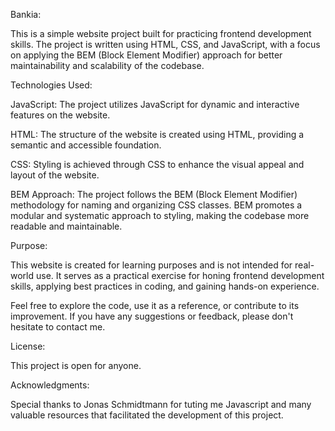 Bankia:

This is a simple website project built for practicing frontend development skills. The project is written using HTML, CSS, and JavaScript, with a focus on applying the BEM (Block Element Modifier) approach for better maintainability and scalability of the codebase.





Technologies Used:

JavaScript: The project utilizes JavaScript for dynamic and interactive features on the website.

HTML: The structure of the website is created using HTML, providing a semantic and accessible foundation.

CSS: Styling is achieved through CSS to enhance the visual appeal and layout of the website.

BEM Approach:
The project follows the BEM (Block Element Modifier) methodology for naming and organizing CSS classes. BEM promotes a modular and systematic approach to styling, making the codebase more readable and maintainable.






Purpose:

This website is created for learning purposes and is not intended for real-world use. It serves as a practical exercise for honing frontend development skills, applying best practices in coding, and gaining hands-on experience.

Feel free to explore the code, use it as a reference, or contribute to its improvement. If you have any suggestions or feedback, please don't hesitate to contact me.






License:

This project is open for anyone.

Acknowledgments:

Special thanks to Jonas Schmidtmann for tuting me Javascript and many valuable   resources that facilitated the development of this project.


